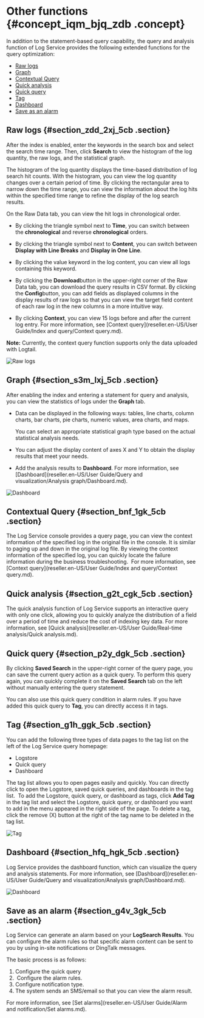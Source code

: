 # Other functions {#concept_iqm_bjq_zdb .concept}

In addition to the statement-based query capability, the query and analysis function of Log Service provides the following extended functions for the query optimization:

-   [Raw logs](#section_zdd_2xj_5cb)
-   [Graph](#section_s3m_lxj_5cb)
-   [Contextual Query](#section_bnf_1gk_5cb)
-   [Quick analysis](#section_g2t_cgk_5cb)
-   [Quick query](#section_p2y_dgk_5cb)
-   [Tag](#section_g1h_ggk_5cb)
-   [Dashboard](#section_hfq_hgk_5cb)
-   [Save as an alarm](#section_g4v_3gk_5cb)

## Raw logs {#section_zdd_2xj_5cb .section}

After the index is enabled, enter the keywords in the search box and select the search time range. Then, click **Search** to view the histogram of the log quantity, the raw logs, and the statistical graph.

The histogram of the log quantity displays the time-based distribution of log search hit counts. With the histogram, you can view the log quantity changes over a certain period of time. By clicking the rectangular area to narrow down the time range, you can view the information about the log hits within the specified time range to refine the display of the log search results.

On the Raw Data tab, you can view the hit logs in chronological order.

-   By clicking the triangle symbol next to **Time**, you can switch between the **chronological** and reverse **chronological** orders.

-   By clicking the triangle symbol next to **Content**, you can switch between **Display with Line Breaks** and **Display in One Line**.

-   By clicking the value keyword in the log content, you can view all logs containing this keyword.

-   By clicking the **Download**button in the upper-right corner of the Raw Data tab, you can download the query results in CSV format. By clicking the **Config**button, you can add fields as displayed columns in the display results of raw logs so that you can view the target field content of each raw log in the new columns in a more intuitive way.

-   By clicking **Context**, you can view 15 logs before and after the current log entry. For more information, see [Context query](reseller.en-US/User Guide/Index and query/Context query.md).

**Note:** Currently, the context query function supports only the data uploaded with Logtail.


![](images/5527_en-US.png "Raw logs")

## Graph {#section_s3m_lxj_5cb .section}

After enabling the index and entering a statement for query and analysis, you can view the statistics of logs under the **Graph** tab.

-   Data can be displayed in the following ways: tables, line charts, column charts, bar charts, pie charts, numeric values, area charts, and maps.

    You can select an appropriate statistical graph type based on the actual statistical analysis needs.

-   You can adjust the display content of axes X and Y to obtain the display results that meet your needs.
-   Add the analysis results to **Dashboard**. For more information, see [Dashboard](reseller.en-US/User Guide/Query and visualization/Analysis graph/Dashboard.md).

![](images/5528_en-US.png "Dashboard")

## Contextual Query {#section_bnf_1gk_5cb .section}

The Log Service console provides a query page, you can view the context information of the specified log in the original file in the console. It is similar to paging up and down in the original log file. By viewing the context information of the specified log, you can quickly locate the failure information during the business troubleshooting.  For more information, see [Context query](reseller.en-US/User Guide/Index and query/Context query.md).

## Quick analysis {#section_g2t_cgk_5cb .section}

The quick analysis function of Log Service supports an interactive query with only one click, allowing you to quickly analyze the distribution of a field over a period of time and reduce the cost of indexing key data. For more information, see [Quick analysis](reseller.en-US/User Guide/Real-time analysis/Quick analysis.md).

## Quick query {#section_p2y_dgk_5cb .section}

By clicking **Saved Search** in the upper-right corner of the query page, you can save the current query action as a quick query. To perform this query again, you can quickly complete it on the **Saved Search** tab on the left without manually entering the query statement.

You can also use this quick query condition in alarm rules. If you have added this quick query to **Tag**, you can directly access it in tags.

## Tag {#section_g1h_ggk_5cb .section}

You can add the following three types of data pages to the tag list on the left of the Log Service query homepage:

-   Logstore
-   Quick query
-   Dashboard

The tag list allows you to open pages easily and quickly. You can directly click to open the Logstore, saved quick queries, and dashboards in the tag list.  To add the Logstore, quick query, or dashboard as tags, click **Add Tag** in the tag list and select the Logstore, quick query, or dashboard you want to add in the menu appeared in the right side of the page. To delete a tag, click the remove \(X\) button at the right of the tag name to be deleted in the tag list.

![](images/5529_en-US.png "Tag")

## Dashboard {#section_hfq_hgk_5cb .section}

Log Service provides the dashboard function, which can visualize the query and analysis statements. For more information, see [Dashboard](reseller.en-US/User Guide/Query and visualization/Analysis graph/Dashboard.md).

![](images/5530_en-US.png "Dashboard")

## Save as an alarm {#section_g4v_3gk_5cb .section}

Log Service can generate an alarm based on your **LogSearch Results**. You can configure the alarm rules so that specific alarm content can be sent to you by using in-site notifications or DingTalk messages.

The basic process is as follows:

1.  Configure the quick query
2.   Configure the alarm rules.
3.  Configure notification type.
4.  The system sends an SMS/email so that you can view the alarm result.

For more information, see [Set alarms](reseller.en-US/User Guide/Alarm and notification/Set alarms.md).

